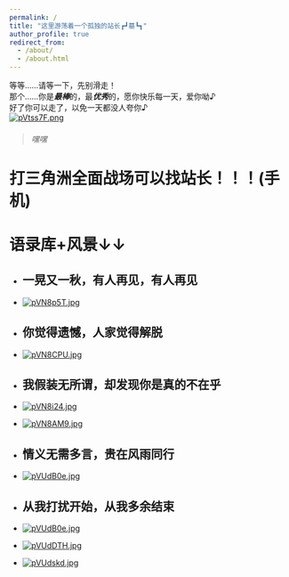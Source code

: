 ```yaml
---
permalink: /
title: "这里游荡着一个孤独的站长┏┛墓┗┓"
author_profile: true
redirect_from: 
  - /about/
  - /about.html
---
```


等等……请等一下，先别滑走！  
那个……你是***最棒***的，最***优秀***的，愿你快乐每一天，爱你呦♪  
好了你可以走了，以免一天都没人夸你♪   
[![pVtss7F.png](https://s21.ax1x.com/2025/07/31/pVtss7F.png)](https://imgse.com/i/pVtss7F)
>###### 嘿嘿 

# 打三角洲全面战场可以找站长！！！(手机)

# 语录库+风景↓↓   
* ## 一晃又一秋，有人再见，有人再见    
* [![pVN8p5T.jpg](https://s21.ax1x.com/2025/08/01/pVN8p5T.jpg)](https://imgse.com/i/pVN8p5T)     
* ## 你觉得遗憾，人家觉得解脱     
* [![pVN8CPU.jpg](https://s21.ax1x.com/2025/08/01/pVN8CPU.jpg)](https://imgse.com/i/pVN8CPU)

* ## 我假装无所谓，却发现你是真的不在乎 

* [![pVN8i24.jpg](https://s21.ax1x.com/2025/08/01/pVN8i24.jpg)](https://imgse.com/i/pVN8i24)       
* [![pVN8AM9.jpg](https://s21.ax1x.com/2025/08/01/pVN8AM9.jpg)](https://imgse.com/i/pVN8AM9)    
* ## 情义无需多言，贵在风雨同行     
* [![pVUdB0e.jpg](https://s21.ax1x.com/2025/08/05/pVUdB0e.jpg)](https://imgse.com/i/pVUdB0e)    

* ## 从我打扰开始，从我多余结束

* [![pVUdB0e.jpg](https://s21.ax1x.com/2025/08/05/pVUdB0e.jpg)](https://imgse.com/i/pVUdB0e)

* [![pVUdDTH.jpg](https://s21.ax1x.com/2025/08/05/pVUdDTH.jpg)](https://imgse.com/i/pVUdDTH)

* [![pVUdskd.jpg](https://s21.ax1x.com/2025/08/05/pVUdskd.jpg)](https://imgse.com/i/pVUdskd)
